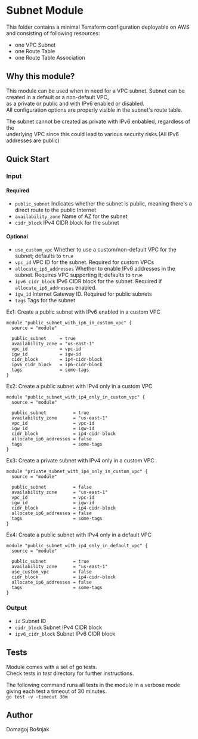 # Subnet Module

This folder contains a minimal Terraform configuration deployable on AWS and consisting of following resources:

- one VPC Subnet
- one Route Table
- one Route Table Association

## Why this module?

This module can be used when in need for a VPC subnet. Subnet can be created in a default or a non-default VPC,  
as a private or public and with IPv6 enabled or disabled.  
All configuration options are properly visible in the subnet's route table.

The subnet cannot be created as private with IPv6 enbabled, regardless of the  
underlying VPC since this could lead to various security risks.(All IPv6 addresses are public)

## Quick Start

### Input

#### Required

- `public_subnet` Indicates whether the subnet is public, meaning there's a direct route to the public Internet
- `availability_zone` Name of AZ for the subnet
- `cidr_block` IPv4 CIDR block for the subnet

#### Optional

- `use_custom_vpc` Whether to use a custom/non-default VPC for the subnet; defaults to `true`
- `vpc_id` VPC ID for the subnet. Required for custom VPCs
- `allocate_ip6_addresses` Whether to enable IPv6 addresses in the subnet. Requires VPC supporting it; defaults to `true`
- `ipv6_cidr_block` IPv6 CIDR block for the subnet. Required if `allocate_ip6_addresses` enabled.
- `igw_id` Internet Gateway ID. Required for public subnets
- `tags` Tags for the subnet

Ex1: Create a public subnet with IPv6 enabled in a custom VPC

```
module "public_subnet_with_ip6_in_custom_vpc" {
  source = "module"

  public_subnet     = true
  availability_zone = "us-east-1"
  vpc_id            = vpc-id
  igw_id            = igw-id
  cidr_block        = ip4-cidr-block
  ipv6_cidr_block   = ip6-cidr-block
  tags              = some-tags
}
```

Ex2: Create a public subnet with IPv4 only in a custom VPC

```
module "public_subnet_with_ip4_only_in_custom_vpc" {
  source = "module"

  public_subnet          = true
  availability_zone      = "us-east-1"
  vpc_id                 = vpc-id
  igw_id                 = igw-id
  cidr_block             = ip4-cidr-block
  allocate_ip6_addresses = false
  tags                   = some-tags
}
```

Ex3: Create a private subnet with IPv4 only in a custom VPC

```
module "private_subnet_with_ip4_only_in_custom_vpc" {
  source = "module"

  public_subnet          = false
  availability_zone      = "us-east-1"
  vpc_id                 = vpc-id
  igw_id                 = igw-id
  cidr_block             = ip4-cidr-block
  allocate_ip6_addresses = false
  tags                   = some-tags
}
```

Ex4: Create a public subnet with IPv4 only in a default VPC

```
module "public_subnet_with_ip4_only_in_default_vpc" {
  source = "module"

  public_subnet          = true
  availability_zone      = "us-east-1"
  use_custom_vpc         = false
  cidr_block             = ip4-cidr-block
  allocate_ip6_addresses = false
  tags                   = some-tags
}
```


### Output

- `id` Subnet ID
- `cidr_block` Subnet IPv4 CIDR block
- `ipv6_cidr_block` Subnet IPv6 CIDR block


## Tests

Module comes with a set of go tests.  
Check tests in *test* directory for further instructions.

The following command runs all tests in the module in a verbose mode giving each test a timeout of 30 minutes.  
`go test -v -timeout 30m`

## Author

Domagoj Bošnjak